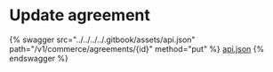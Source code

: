 # Update agreement

{% swagger src="../../../../.gitbook/assets/api.json" path="/v1/commerce/agreements/{id}" method="put" %}
[api.json](../../../../.gitbook/assets/api.json)
{% endswagger %}
